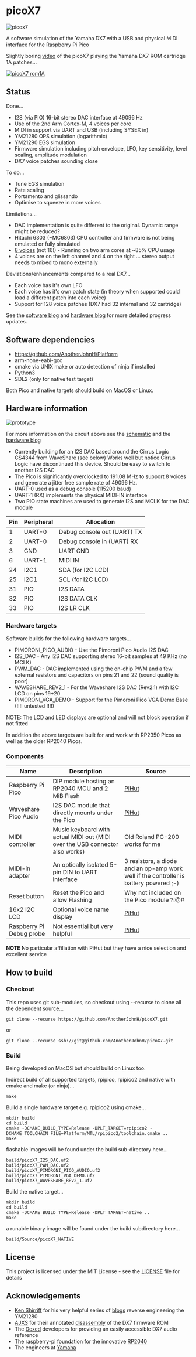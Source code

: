# picoX7

![picox7](docs/picoX7.png)

A software simulation of the Yamaha DX7 with a USB and physical MIDI interface for the Raspberry Pi Pico

Slightly boring [video](https://youtu.be/ZSuNV67vHK8) of the picoX7 playing the Yamaha DX7 ROM cartridge 1A patches...

[![picoX7 rom1A](http://img.youtube.com/vi/7_5bl6q7xVs/0.jpg)](https://youtu.be/ZSuNV67vHK8)

## Status

Done...
   + I2S (via PIO) 16-bit stereo DAC interface at 49096 Hz
   + Use of the 2nd Arm Cortex-M, 4 voices per core
   + MIDI in support via UART and USB (including SYSEX in)
   + YM21280 OPS simulation (logarithmic)
   + YM21290 EGS simulation
   + Firmware simulation including pitch envelope, LFO, key sensitivity, level scaling, amplitude modulation
   + DX7 voice patches sounding close

To do...
   - Tune EGS simulation
   - Rate scaling
   - Portamento and glissando
   - Optimise to squeeze in more voices

Limitations...
   - DAC implementation is quite different to the original. Dynamic range might be reduced?
   - Hitachi 6303 (~MC6803) CPU controller and firmware is not being emulated or fully simulated
   - [8 voices](https://github.com/AnotherJohnH/picoX7/wiki/Software-Blog#16th-july-2023) (not 16!) - Running on two arm cores at ~85% CPU usage
   - 4 voices are on the left channel and 4 on the right ... stereo output needs to mixed to mono externally

Deviations/enhancements compared to a real DX7...
   + Each voice has it's own LFO
   + Each voice has it's own patch state (in theory when supported could load a different patch into each voice)
   + Support for 128 voice patches (DX7 had 32 internal and 32 cartridge)

See the [software blog](https://github.com/AnotherJohnH/picoX7/wiki/Software-Blog) and [hardware blog](https://github.com/AnotherJohnH/picoX7/wiki/Hardware-Blog)  for more detailed progress updates.

## Software dependencies

+ https://github.com/AnotherJohnH/Platform
+ arm-none-eabi-gcc
+ cmake via UNIX make or auto detection of ninja if installed
+ Python3
+ SDL2 (only for native test target)

Both Pico and native targets should build on MacOS or Linux.

## Hardware information

![prototype](docs/breadboard_v0.04.jpg)

For more information on the circuit above see  the [schematic](https://github.com/AnotherJohnH/picoX7/blob/main/docs/schematic_v0.05.pdf) and the [hardware blog](https://github.com/AnotherJohnH/picoX7/wiki/Hardware-Blog)

+ Currently building for an I2S DAC based around the Cirrus Logic CS4344 from WaveShare
(see below)
Works well but notice Cirrus Logic have discontinued this device. Should be easy to switch
to another I2S DAC
+ The Pico is significantly overclocked to 191.08 MHz to support 8 voices and generate a jitter free sample rate of 49096 Hz.
+ UART-0 used as a debug console  (115200 baud)
+ UART-1 (RX) implements the physical MIDI-IN interface
+ Two PIO state machines are used to generate I2S and MCLK for the DAC module

|Pin|Peripheral|Allocation|
|---|---|---|
|1|UART-0|Debug console out (UART) TX|
|2|UART-0|Debug console in (UART) RX|
|3|GND|UART GND|
|6|UART-1|MIDI IN|
|24|I2C1|SDA (for I2C LCD)|
|25|I2C1|SCL (for I2C LCD)|
|31|PIO|I2S DATA|
|32|PIO|I2S DATA CLK|
|33|PIO|I2S LR CLK|

### Hardware targets

Software builds for the following hardware targets...
+ PIMORONI_PICO_AUDIO - Use the Pimoroni Pico Audio I2S DAC
+ I2S_DAC - Any I2S DAC supporting stereo 16-bit samples at 49 KHz (no MCLK)
+ PWM_DAC - DAC implemented using the on-chip PWM and a few external resistors and capacitors on pins 21 and 22 (sound quality is poor)
+ WAVESHARE_REV2_1 - For the Waveshare I2S DAC (Rev2.1) with I2C LCD on pins 19+20
+ PIMORONI_VGA_DEMO - Support for the Pimoroni Pico VGA Demo Base (!!!! untested !!!!)

NOTE: The LCD and LED displays are optional and will not block operation if not fitted

In addition the above targets are built for and work with RP2350 Picos as well as the older RP2040 Picos.

### Components

|Name|Description|Source|
|---|---|---|
|Raspberry Pi Pico|DIP module hosting an RP2040 MCU and 2 MiB Flash|[PiHut](https://thepihut.com/products/raspberry-pi-pico?variant=41925332566211)|
|Waveshare Pico Audio|I2S DAC module that directly mounts under the Pico|[PiHut](https://thepihut.com/products/pico-audio-audio-module-for-raspberry-pi-pico-inc-speakers)|
|MIDI controller|Music keyboard with actual MIDI out (MIDI over the USB connector also works)|Old Roland PC-200 works for me|
|MIDI-in adapter|An optically isolated 5-pin DIN to UART interface|3 resistors, a diode and an op-amp work well if the controller is battery powered ;-)|
|Reset button|Reset the Pico and allow Flashing|Why not included on the Pico module ?!@#|
|16x2 I2C LCD|Optional voice name display|[PiHut](https://thepihut.com/products/lcd1602-i2c-module)|
|Raspberry Pi Debug probe|Not essential but very helpful|[PiHut](https://thepihut.com/products/raspberry-pi-debug-probe)|

**NOTE** No particular affiliation with PiHut but they have a nice selection and excellent service

## How to build

### Checkout

This repo uses git sub-modules, so checkout using --recurse to clone all the
dependent source...

    git clone --recurse https://github.com/AnotherJohnH/picoX7.git

or

    git clone --recurse ssh://git@github.com/AnotherJohnH/picoX7.git

### Build

Being developed on MacOS but should build on Linux too.

Indirect build of all supported targets, rpipico, rpipico2 and native with cmake and make (or ninja)...

    make

Build a single hardware target e.g. rpipico2 using cmake...

    mkdir build
    cd build
    cmake -DCMAKE_BUILD_TYPE=Release -DPLT_TARGET=rpipico2 -DCMAKE_TOOLCHAIN_FILE=Platform/MTL/rpipico2/toolchain.cmake ..
    make

flashable images will be found under the build sub-directory here...

    build/picoX7_I2S_DAC.uf2
    build/picoX7_PWM_DAC.uf2
    build/picoX7_PIMORONI_PICO_AUDIO.uf2
    build/picoX7_PIMORONI_VGA_DEMO.uf2
    build/picoX7_WAVESHARE_REV2_1.uf2

Build the native target...

    mkdir build
    cd build
    cmake -DCMAKE_BUILD_TYPE=Release -DPLT_TARGET=native ..
    make

a runable binary image will be found under the build subdirectory here...

    build/Source/picoX7_NATIVE

## License

This project is licensed under the MIT License - see the [LICENSE](LICENSE) file for details

## Acknowledgements

 + [Ken Shirriff](https://github.com/shirriff) for his very helpful series of [blogs](https://www.righto.com/2021/11/reverse-engineering-yamaha-dx7.html) reverse engineering the YM21280
 + [AJXS](https://github.com/ajxs) for their annotated [disassembly](https://ajxs.me/blog/Yamaha_DX7_Firmware_ROM_Disassembly.html) of the DX7 firmware ROM
 + The [Dexed](https://asb2m10.github.io/dexed) developers for providing an easily accessible DX7 audio reference
 + The raspberry-pi foundation for the innovative [RP2040](https://www.raspberrypi.com/documentation/microcontrollers/rp2040.html)
 + The engineers at [Yamaha](https://www.yamaha.com/en/about/design/synapses/id_009)
